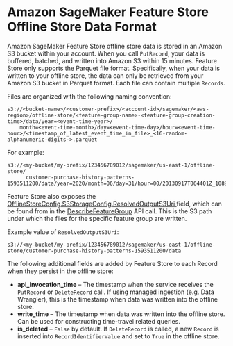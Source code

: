 # Amazon SageMaker Feature Store Offline Store Data Format<a name="feature-store-offline"></a>

 Amazon SageMaker Feature Store offline store data is stored in an Amazon S3 bucket within your account\. When you call `PutRecord`, your data is buffered, batched, and written into Amazon S3 within 15 minutes\. Feature Store only supports the Parquet file format\. Specifically, when your data is written to your offline store, the data can only be retrieved from your Amazon S3 bucket in Parquet format\. Each file can contain multiple `Records`\.

 Files are organized with the following naming convention: 

```
s3://<bucket-name>/<customer-prefix>/<account-id>/sagemaker/<aws-region>/offline-store/<feature-group-name>-<feature-group-creation-time>/data/year=<event-time-year>/
    month=<event-time-month>/day=<event-time-day>/hour=<event-time-hour>/<timestamp_of_latest_event_time_in_file>_<16-random-alphanumeric-digits->.parquet
```

 For example: 

```
s3://<my-bucket/my-prefix/123456789012/sagemaker/us-east-1/offline-store/
      customer-purchase-history-patterns-1593511200/data/year=2020/month=06/day=31/hour=00/20130917T064401Z_108934320012Az11.parquet
```

 Feature Store also exposes the [OfflineStoreConfig\.S3StorageConfig\.ResolvedOutputS3Uri ](https://docs.aws.amazon.com/sagemaker/latest/APIReference/API_S3StorageConfig.html#sagemaker-Type-S3StorageConfig-ResolvedOutputS3Uri) field, which can be found from in the [DescribeFeatureGroup](https://docs.aws.amazon.com/sagemaker/latest/APIReference/API_DescribeFeatureGroup.html) API call\. This is the S3 path under which the files for the specific feature group are written\.

Example value of `ResolvedOutputS3Uri`:

```
s3://<my-bucket/my-prefix/123456789012/sagemaker/us-east-1/offline-store/customer-purchase-history-patterns-1593511200/data
```

The following additional fields are added by Feature Store to each Record when they persist in the offline store: 
+  **api\_invocation\_time** – The timestamp when the service receives the `PutRecord` or `DeleteRecord` call\. If using managed ingestion \(e\.g\. Data Wrangler\), this is the timestamp when data was written into the offline store\.
+  **write\_time** – The timestamp when data was written into the offline store\. Can be used for constructing time\-travel related queries\. 
+  **is\_deleted** – `False` by default\. If `DeleteRecord` is called, a new `Record` is inserted into `RecordIdentifierValue` and set to `True` in the offline store\. 
